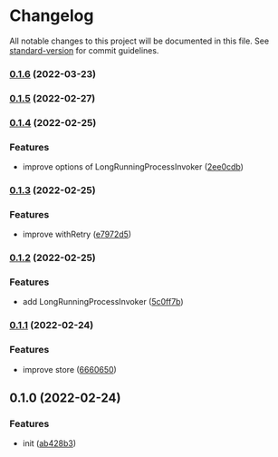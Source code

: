 # Changelog

All notable changes to this project will be documented in this file. See [standard-version](https://github.com/conventional-changelog/standard-version) for commit guidelines.

### [0.1.6](http://git.blackglory.me:2222/BlackGlory/long-running-process/compare/v0.1.5...v0.1.6) (2022-03-23)

### [0.1.5](http://git.blackglory.me:2222/BlackGlory/long-running-process/compare/v0.1.4...v0.1.5) (2022-02-27)

### [0.1.4](http://git.blackglory.me:2222/BlackGlory/long-running-process/compare/v0.1.3...v0.1.4) (2022-02-25)


### Features

* improve options of LongRunningProcessInvoker ([2ee0cdb](http://git.blackglory.me:2222/BlackGlory/long-running-process/commit/2ee0cdb2691221cca6206413101b859a3c30809f))

### [0.1.3](http://git.blackglory.me:2222/BlackGlory/long-running-process/compare/v0.1.2...v0.1.3) (2022-02-25)


### Features

* improve withRetry ([e7972d5](http://git.blackglory.me:2222/BlackGlory/long-running-process/commit/e7972d54bfafccef591a2a1797b1bd65a999ae7d))

### [0.1.2](http://git.blackglory.me:2222/BlackGlory/long-running-process/compare/v0.1.1...v0.1.2) (2022-02-25)


### Features

* add LongRunningProcessInvoker ([5c0ff7b](http://git.blackglory.me:2222/BlackGlory/long-running-process/commit/5c0ff7bd21a8bd4d74eff1169dea06ba635dcb79))

### [0.1.1](http://git.blackglory.me:2222/BlackGlory/long-running-process/compare/v0.1.0...v0.1.1) (2022-02-24)


### Features

* improve store ([6660650](http://git.blackglory.me:2222/BlackGlory/long-running-process/commit/666065017609e0675a152e55b1388305b6061bc4))

## 0.1.0 (2022-02-24)


### Features

* init ([ab428b3](http://git.blackglory.me:2222/BlackGlory/long-running-process/commit/ab428b32eff680384199d9e4301c5cf0dc95935a))
